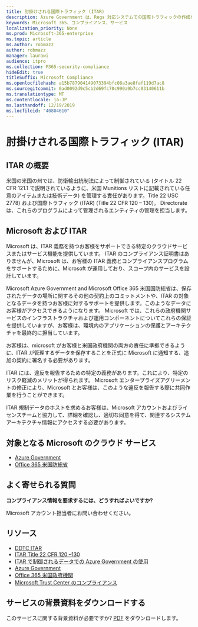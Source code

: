 ```yaml
---
title: 肘掛けされる国際トラフィック (ITAR)
description: Azure Government は、Regs 対応システムでの国際トラフィックの作成をお客様にサポートしています。
keywords: Microsoft 365、コンプライアンス、サービス
localization_priority: None
ms.prod: Microsoft-365-enterprise
ms.topic: article
ms.author: robmazz
author: robmazz
manager: laurawi
audience: itpro
ms.collection: M365-security-compliance
hideEdit: true
titleSuffix: Microsoft Compliance
ms.openlocfilehash: a15b787904149073394bfc08a3ae8faf119d7ac8
ms.sourcegitcommit: 0ad0092d9c5cb2d69fc70c990a9b7cc03140611b
ms.translationtype: MT
ms.contentlocale: ja-JP
ms.lasthandoff: 12/19/2019
ms.locfileid: "40804610"
---
```

# <a name="international-traffic-in-arms-regulations-itar"></a>肘掛けされる国際トラフィック (ITAR)

## <a name="itar-overview"></a>ITAR の概要

米国の米国の州では、防衛輸出統制法によって制御されている (タイトル 22 CFR 121.1 で説明されているように、米国 Munitions リストに記載されている任意のアイテムまたは技術データ) を管理する責任があります。Title 22 USC 2778) および国際トラフィック (ITAR) (Title 22 CFR 120 – 130)。 Directorate は、これらのプログラムによって管理されるエンティティの管理を担当します。

## <a name="microsoft-and-itar"></a>Microsoft および ITAR

Microsoft は、ITAR 義務を持つお客様をサポートできる特定のクラウドサービスまたはサービス機能を提供しています。 ITAR のコンプライアンス証明書はありませんが、Microsoft は、お客様の ITAR 義務とコンプライアンスプログラムをサポートするために、Microsoft が運用しており、スコープ内のサービスを設計しています。  
  
Microsoft Azure Government and Microsoft Office 365 米国国防総省は、保存されたデータの場所に関するその他の契約上のコミットメントや、ITAR の対象となるデータを持つお客様に対するサポートを提供します。このようなデータにお客様がアクセスできるようになります。 Microsoft では、これらの政府機関サービスのインフラストラクチャおよび運用コンポーネントについてこれらの保証を提供していますが、お客様は、環境内のアプリケーションの保護とアーキテクチャを最終的に担当しています。  
  
お客様は、microsoft がお客様と米国政府機関の両方の責任に準拠できるように、ITAR が管理するデータを保存することを正式に Microsoft に通知する、追加の契約に署名する必要があります。  
  
ITAR には、違反を報告するための特定の義務があります。これにより、特定のリスク軽減のメリットが得られます。 Microsoft エンタープライズアグリーメントの修正により、Microsoft とお客様は、このような違反を報告する際に共同作業を行うことができます。  
  
ITAR 規制データのホストを求めるお客様は、Microsoft アカウントおよびライセンスチームと協力して、詳細を確認し、適切な同意を得て、関連するシステムアーキテクチャ情報にアクセスする必要があります。

## <a name="microsoft-in-scope-cloud-services"></a>対象となる Microsoft のクラウド サービス

- [Azure Government](https://aka.ms/AzureCompliance)
- [Office 365 米国防総省](https://go.microsoft.com/fwlink/p/?LinkID=2077751)

## <a name="frequently-asked-questions"></a>よく寄せられる質問

**コンプライアンス情報を要求するには、どうすればよいですか?**

Microsoft アカウント担当者にお問い合わせください。

## <a name="resources"></a>リソース

- [DDTC ITAR](https://www.pmddtc.state.gov/?id=ddtc_kb_article_page&sys_id=24d528fddbfc930044f9ff621f961987)
- [ITAR Title 22 CFR 120 –130](https://aka.ms/itar)
- [ITAR で制御されるデータでの Azure Government の使用](https://aka.ms/azure-itar-guide)
- [Azure Government](https://azure.microsoft.com/features/gov/)
- [Office 365 米国政府機関](https://products.office.com/government/office-365-web-services-for-government)
- [Microsoft Trust Center のコンプライアンス](https://www.microsoft.com/trust-center/compliance/compliance-overview)

## <a name="download-the-offering-backgrounder"></a>サービスの背景資料をダウンロードする

このサービスに関する背景資料が必要ですか? [PDF](https://download.microsoft.com/download/A/7/4/A74AFF71-6EAC-4CFD-A09B-51852E1A1200/ITAR-Compliance.pdf) をダウンロードします。
